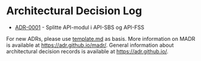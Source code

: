 # Architectural Decision Log

<!-- adrlog -- Regenerate the content by using "adr-log -i". You can install it via "npm install -g adr-log" -->

- [ADR-0001](0001-Splitte-API.md) - Splitte API-modul i API-SBS og API-FSS

<!-- adrlogstop -->

For new ADRs, please use [template.md](template.md) as basis.
More information on MADR is available at <https://adr.github.io/madr/>.
General information about architectural decision records is available at <https://adr.github.io/>.
